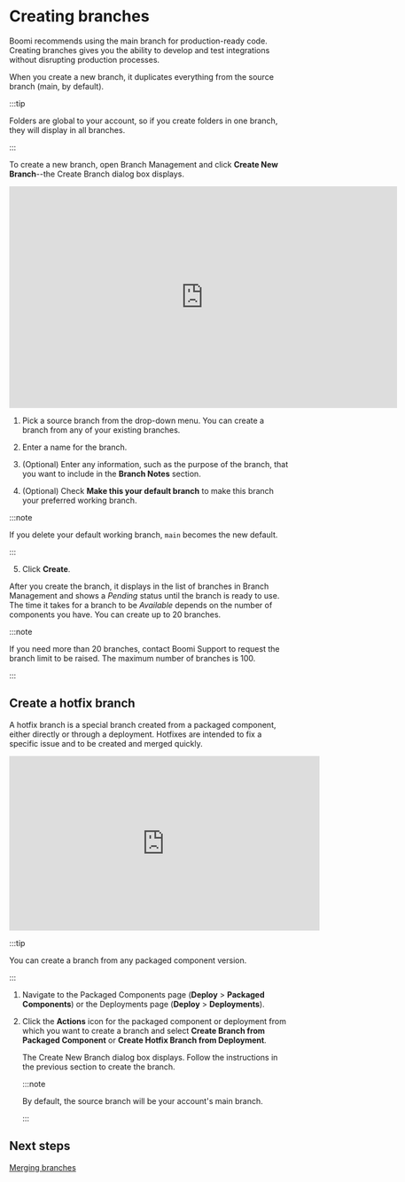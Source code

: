 # Creating branches

<head>
  <meta name="guidename" content="Integration"/>
  <meta name="context" content="GUID-cf3f7314-2ae1-445c-9b0a-ad82905b74a9"/>
</head>

Boomi recommends using the main branch for production-ready code. Creating branches gives you the ability to develop and test integrations without disrupting production processes.

When you create a new branch, it duplicates everything from the source branch (main, by default).

:::tip

Folders are global to your account, so if you create folders in one branch, they will display in all branches.

:::

To create a new branch, open Branch Management and click **Create New Branch**--the Create Branch dialog box displays.

<iframe width="700px" height="400px" src="https://embed.app.guidde.com/playbooks/uZzakqsfUPiAV3cFDgD6XK" title="Create a branch" frameborder="0" referrerpolicy="unsafe-url" allowfullscreen="true" allow="clipboard-write" sandbox="allow-popups allow-popups-to-escape-sandbox allow-scripts allow-forms allow-same-origin allow-presentation"></iframe>

1. Pick a source branch from the drop-down menu. You can create a branch from any of your existing branches.

2. Enter a name for the branch.

3. (Optional) Enter any information, such as the purpose of the branch, that you want to include in the **Branch Notes** section.

4. (Optional) Check **Make this your default branch** to make this branch your preferred working branch.

  :::note

  If you delete your default working branch, `main` becomes the new default.

  :::

5. Click **Create**.

After you create the branch, it displays in the list of branches in Branch Management and shows a *Pending* status until the branch is ready to use. The time it takes for a branch to be *Available* depends on the number of components you have. You can create up to 20 branches.

:::note

If you need more than 20 branches, contact Boomi Support to request the branch limit to be raised. The maximum number of branches is 100.

:::

## Create a hotfix branch

A hotfix branch is a special branch created from a packaged component, either directly or through a deployment. Hotfixes are intended to fix a specific issue and to be created and merged quickly.

<iframe width="560" height="315" src="https://www.youtube.com/embed/65zYTtqUtSM?si=GEi6TBpLUA0j7jtz" title="YouTube video player" frameborder="0" allow="accelerometer; autoplay; clipboard-write; encrypted-media; gyroscope; picture-in-picture; web-share" referrerpolicy="strict-origin-when-cross-origin" allowfullscreen></iframe>

:::tip

You can create a branch from any packaged component version.

:::

1. Navigate to the Packaged Components page (**Deploy** \> **Packaged Components**) or the Deployments page (**Deploy** \> **Deployments**).

2. Click the **Actions** icon for the packaged component or deployment from which you want to create a branch and select **Create Branch from Packaged Component** or **Create Hotfix Branch from Deployment**.

   The Create New Branch dialog box displays. Follow the instructions in the previous section to create the branch.

   :::note

   By default, the source branch will be your account's main branch.

   :::

## Next steps

[Merging branches](./int-Merging_branches.md)
